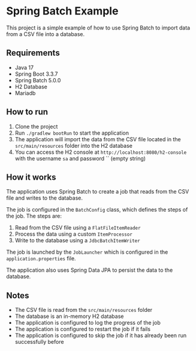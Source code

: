 
# Spring Batch Example

This project is a simple example of how to use Spring Batch to import data from a CSV file into a database.

## Requirements

* Java 17
* Spring Boot 3.3.7
* Spring Batch 5.0.0
* H2 Database
* Mariadb 

## How to run

1. Clone the project
2. Run `./gradlew bootRun` to start the application
3. The application will import the data from the CSV file located in the `src/main/resources` folder into the H2 database
4. You can access the H2 console at `http://localhost:8080/h2-console` with the username `sa` and password `` (empty string)

## How it works

The application uses Spring Batch to create a job that reads from the CSV file and writes to the database.

The job is configured in the `BatchConfig` class, which defines the steps of the job. The steps are:

1. Read from the CSV file using a `FlatFileItemReader`
2. Process the data using a custom `ItemProcessor`
3. Write to the database using a `JdbcBatchItemWriter`

The job is launched by the `JobLauncher` which is configured in the `application.properties` file.

The application also uses Spring Data JPA to persist the data to the database.

## Notes

* The CSV file is read from the `src/main/resources` folder
* The database is an in-memory H2 database
* The application is configured to log the progress of the job
* The application is configured to restart the job if it fails
* The application is configured to skip the job if it has already been run successfully before